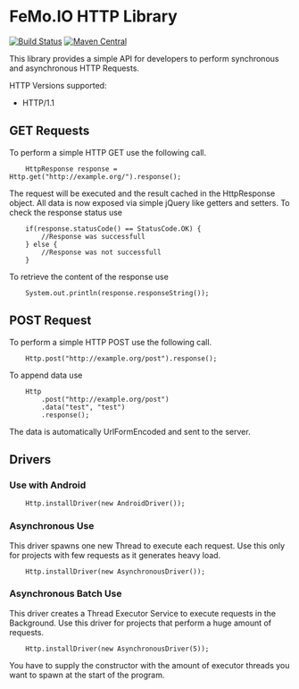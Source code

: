 # FeMo.IO HTTP Library

[![Build Status](https://travis-ci.org/femoio/http.svg?branch=master)](https://travis-ci.org/femoio/http)
[![Maven Central](https://maven-badges.herokuapp.com/maven-central/io.femo/http/badge.svg)](https://maven-badges.herokuapp.com/maven-central/io.femo/http)

This library provides a simple API for developers to perform synchronous and asynchronous HTTP Requests.
 
HTTP Versions supported:

* HTTP/1.1

## GET Requests

To perform a simple HTTP GET use the following call.

        HttpResponse response = Http.get("http://example.org/").response();
        
The request will be executed and the result cached in the HttpResponse object. All data is now exposed via simple jQuery
like getters and setters. To check the response status use
 
        if(response.statusCode() == StatusCode.OK) {
            //Response was successfull
        } else {
            //Response was not successfull
        }
        
To retrieve the content of the response use
 
        System.out.println(response.responseString());
        
## POST Request

To perform a simple HTTP POST use the following call.

        Http.post("http://example.org/post").response();
        
To append data use

        Http
            .post("http://example.org/post")
            .data("test", "test")
            .response();
            
The data is automatically UrlFormEncoded and sent to the server.

## Drivers

### Use with Android

        Http.installDriver(new AndroidDriver());
        
### Asynchronous Use
This driver spawns one new Thread to execute each request. Use this only for projects with few requests as it generates heavy load.

        Http.installDriver(new AsynchronousDriver()); 
        
### Asynchronous Batch Use
This driver creates a Thread Executor Service to execute requests in the Background. Use this driver for projects that 
perform a huge amount of requests.

        Http.installDriver(new AsynchronousDriver(5));
        
You have to supply the constructor with the amount of executor threads you want to spawn at the start of the program.
